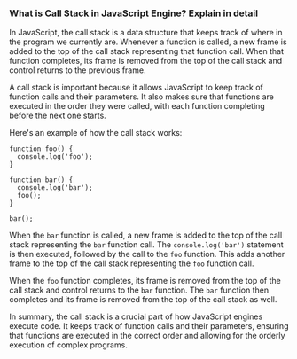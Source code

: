 ### What is Call Stack in JavaScript Engine? Explain in detail
In JavaScript, the call stack is a data structure that keeps track of where in the program we currently are. Whenever a function is called, a new frame is added to the top of the call stack representing that function call. When that function completes, its frame is removed from the top of the call stack and control returns to the previous frame.

A call stack is important because it allows JavaScript to keep track of function calls and their parameters. It also makes sure that functions are executed in the order they were called, with each function completing before the next one starts.

Here's an example of how the call stack works:

```
function foo() {
  console.log('foo');
}

function bar() {
  console.log('bar');
  foo();
}

bar();
```

When the `bar` function is called, a new frame is added to the top of the call stack representing the `bar` function call. The `console.log('bar')` statement is then executed, followed by the call to the `foo` function. This adds another frame to the top of the call stack representing the `foo` function call.

When the `foo` function completes, its frame is removed from the top of the call stack and control returns to the `bar` function. The `bar` function then completes and its frame is removed from the top of the call stack as well.

In summary, the call stack is a crucial part of how JavaScript engines execute code. It keeps track of function calls and their parameters, ensuring that functions are executed in the correct order and allowing for the orderly execution of complex programs.
